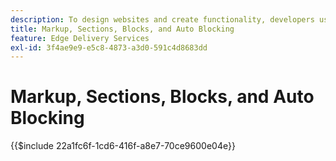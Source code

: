 ```yaml
---
description: To design websites and create functionality, developers use the markup and DOM that is rendered dynamically from the content. The markup and DOM are constructed in a way that allows flexible manipulation and styling. At the same time it provides out-of-the-box functionality so the developer does not have to worry about some of the aspects of modern websites.
title: Markup, Sections, Blocks, and Auto Blocking
feature: Edge Delivery Services
exl-id: 3f4ae9e9-e5c8-4873-a3d0-591c4d8683dd
---
```

# Markup, Sections, Blocks, and Auto Blocking

{{$include 22a1fc6f-1cd6-416f-a8e7-70ce9600e04e}}
